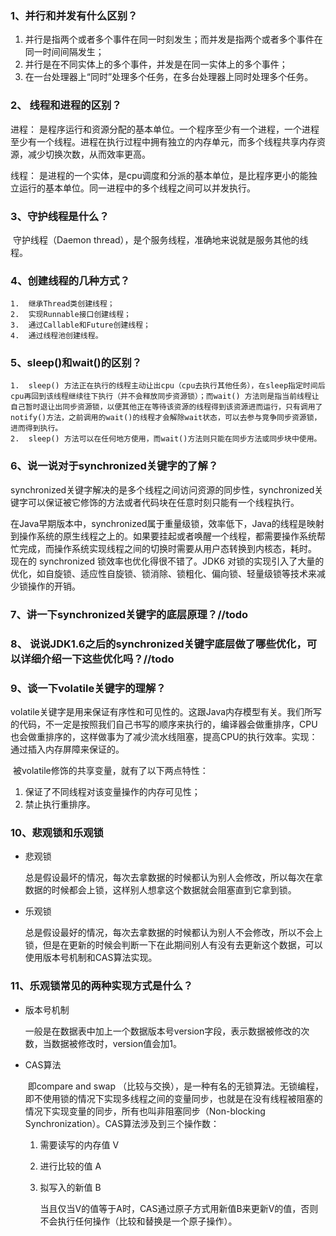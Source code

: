### 1、并行和并发有什么区别？

1. 并行是指两个或者多个事件在同一时刻发生；而并发是指两个或者多个事件在同一时间间隔发生；
2. 并行是在不同实体上的多个事件，并发是在同一实体上的多个事件；
3. 在一台处理器上“同时”处理多个任务，在多台处理器上同时处理多个任务。

### 2、 线程和进程的区别？

进程： 是程序运行和资源分配的基本单位。一个程序至少有一个进程，一个进程至少有一个线程。进程在执行过程中拥有独立的内存单元，而多个线程共享内存资源，减少切换次数，从而效率更高。

线程： 是进程的一个实体，是cpu调度和分派的基本单位，是比程序更小的能独立运行的基本单位。同一进程中的多个线程之间可以并发执行。

### 3、守护线程是什么？

​	守护线程（Daemon thread），是个服务线程，准确地来说就是服务其他的线程。

### 4、创建线程的几种方式？

	1.  继承Thread类创建线程；
 	2.  实现Runnable接口创建线程；
 	3.  通过Callable和Future创建线程；
 	4.  通过线程池创建线程。

### 5、sleep()和wait()的区别？

	1.  sleep() 方法正在执行的线程主动让出cpu（cpu去执行其他任务），在sleep指定时间后cpu再回到该线程继续往下执行（并不会释放同步资源锁）；而wait() 方法则是指当前线程让自己暂时退让出同步资源锁，以便其他正在等待该资源的线程得到该资源进而运行，只有调用了notify()方法，之前调用的wait()的线程才会解除wait状态，可以去参与竞争同步资源锁，进而得到执行。
 	2.  sleep() 方法可以在任何地方使用，而wait()方法则只能在同步方法或同步块中使用。

### 6、说一说对于synchronized关键字的了解？

​	synchronized关键字解决的是多个线程之间访问资源的同步性，synchronized关键字可以保证被它修饰的方法或者代码块在任意时刻只能有一个线程执行。

​	在Java早期版本中，synchronized属于重量级锁，效率低下，Java的线程是映射到操作系统的原生线程之上的。如果要挂起或者唤醒一个线程，都需要操作系统帮忙完成，而操作系统实现线程之间的切换时需要从用户态转换到内核态，耗时。 现在的 synchronized 锁效率也优化得很不错了。JDK6 对锁的实现引入了大量的优化，如自旋锁、适应性自旋锁、锁消除、锁粗化、偏向锁、轻量级锁等技术来减少锁操作的开销。 



### 

### 7、讲一下synchronized关键字的底层原理？//todo

### 8、 说说JDK1.6之后的synchronized关键字底层做了哪些优化，可以详细介绍一下这些优化吗？//todo



### 9、谈一下volatile关键字的理解？

​	volatile关键字是用来保证有序性和可见性的。这跟Java内存模型有关。我们所写的代码，不一定是按照我们自己书写的顺序来执行的，编译器会做重排序，CPU也会做重排序的，这样做事为了减少流水线阻塞，提高CPU的执行效率。实现：通过插入内存屏障来保证的。

​	被volatile修饰的共享变量，就有了以下两点特性：

1. 保证了不同线程对该变量操作的内存可见性；
2. 禁止执行重排序。

### 10、悲观锁和乐观锁

- 悲观锁

  ​	总是假设最坏的情况，每次去拿数据的时候都认为别人会修改，所以每次在拿数据的时候都会上锁，这样别人想拿这个数据就会阻塞直到它拿到锁。

- 乐观锁

     ​	总是假设最好的情况，每次去拿数据的时候都认为别人不会修改，所以不会上锁，但是在更新的时候会判断一下在此期间别人有没有去更新这个数据，可以使用版本号机制和CAS算法实现。

### 11、乐观锁常见的两种实现方式是什么？

- 版本号机制

  ​	一般是在数据表中加上一个数据版本号version字段，表示数据被修改的次数，当数据被修改时，version值会加1。

- CAS算法

  ​	即compare and swap （比较与交换），是一种有名的无锁算法。无锁编程，即不使用锁的情况下实现多线程之间的变量同步，也就是在没有线程被阻塞的情况下实现变量的同步，所有也叫非阻塞同步（Non-blocking Synchronization）。CAS算法涉及到三个操作数：

   1. 需要读写的内存值 V

   2. 进行比较的值 A

   3. 拟写入的新值 B

      当且仅当V的值等于A时，CAS通过原子方式用新值B来更新V的值，否则不会执行任何操作（比较和替换是一个原子操作）。






